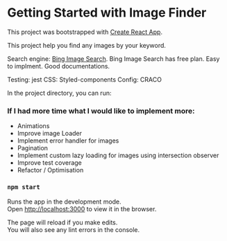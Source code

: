 # Getting Started with Image Finder

This project was bootstrapped with [Create React App](https://github.com/facebook/create-react-app).

This project help you find any images by your keyword.

Search engine: [Bing Image Search](https://rapidapi.com/microsoft-azure-org-microsoft-cognitive-services/api/bing-image-search1/). Bing Image Search has free plan. Easy to implment. Good documentations.

Testing: jest
CSS: Styled-components
Config: CRACO

In the project directory, you can run:

### If I had more time what I would like to implement more:
- Animations
- Improve image Loader
- Implement error handler for images
- Pagination
- Implement custom lazy loading for images using intersection observer
- Improve test coverage
- Refactor / Optimisation

### `npm start`

Runs the app in the development mode.\
Open [http://localhost:3000](http://localhost:3000) to view it in the browser.

The page will reload if you make edits.\
You will also see any lint errors in the console.
